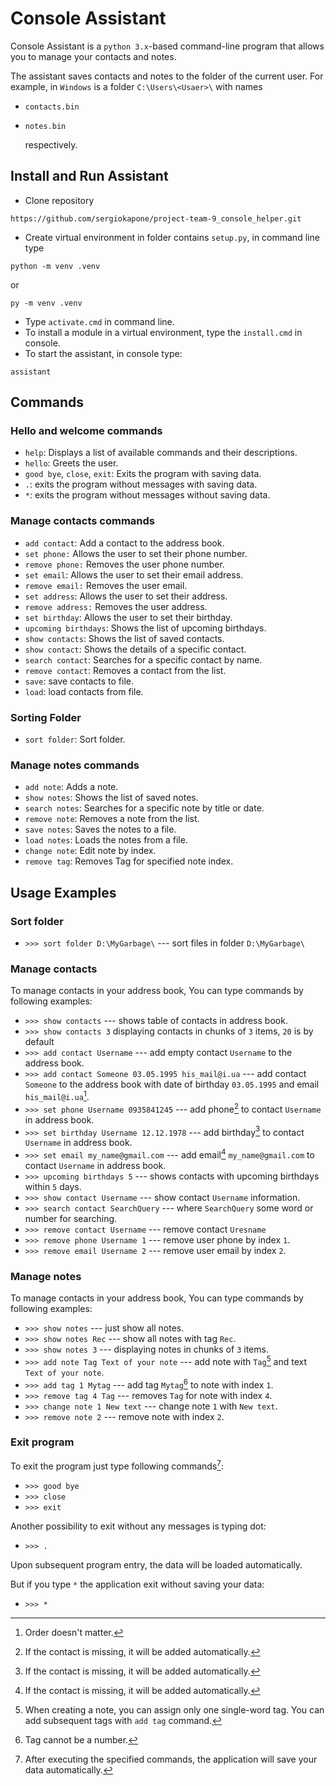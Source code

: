 # Console Assistant

Console Assistant is a `python 3.x`-based command-line program that allows
you to manage your contacts and notes.

The assistant saves contacts and notes to the folder of the current user.
For example, in `Windows` is a folder `C:\Users\<Usaer>\`
with names

- `contacts.bin`
- `notes.bin`

  respectively.

## Install and Run Assistant

- Clone repository

```
https://github.com/sergiokapone/project-team-9_console_helper.git
```

- Create virtual environment in folder contains `setup.py`, in command line type

```
python -m venv .venv
```

or

```
py -m venv .venv
```

- Type `activate.cmd` in command line.
- To install a module in a virtual environment, type the `install.cmd` in console.
- To start the assistant, in console type:

```
assistant
```

## Commands

### Hello and welcome commands

- `help`: Displays a list of available commands and their descriptions.
- `hello`: Greets the user.
- `good bye`, `close`, `exit`: Exits the program with saving data.
- `.`: exits the program without messages with saving data.
- `*`: exits the program without messages without saving data.

### Manage contacts commands

- `add contact`: Add a contact to the address book.
- `set phone:` Allows the user to set their phone number.
- `remove phone:` Removes the user phone number.
- `set email`: Allows the user to set their email address.
- `remove email:` Removes the user email.
- `set address`: Allows the user to set their address.
- `remove address:` Removes the user address.
- `set birthday`: Allows the user to set their birthday.
- `upcoming birthdays`: Shows the list of upcoming birthdays.
- `show contacts`: Shows the list of saved contacts.
- `show contact`: Shows the details of a specific contact.
- `search contact`: Searches for a specific contact by name.
- `remove contact`: Removes a contact from the list.
- `save`: save contacts to file.
- `load`: load contacts from file.

### Sorting Folder

- `sort folder`: Sort folder.

### Manage notes commands

- `add note`: Adds a note.
- `show notes`: Shows the list of saved notes.
- `search notes`: Searches for a specific note by title or date.
- `remove note`: Removes a note from the list.
- `save notes`: Saves the notes to a file.
- `load notes`: Loads the notes from a file.
- `change note`: Edit note by index.
- `remove tag`: Removes Tag for specified note index.

## Usage Examples

### Sort folder

- `>>> sort folder D:\MyGarbage\` --- sort files in folder `D:\MyGarbage\`

### Manage contacts

To manage contacts in your address book, You can type commands by following examples:

- `>>> show contacts` --- shows table of contacts in address book.
- `>>> show contacts 3` displaying contacts in chunks of `3` items, `20` is by default
- `>>> add contact Username` --- add empty contact `Username` to the address book.
- `>>> add contact Someone 03.05.1995 his_mail@i.ua` --- add contact `Someone` to the address book with date of birthday `03.05.1995` and email `his_mail@i.ua`[^2].
- `>>> set phone Username 0935841245` --- add phone[^1] to contact `Username` in address book.
- `>>> set birthday Username 12.12.1978` --- add birthday[^1] to contact `Username` in address book.
- `>>> set email my_name@gmail.com` --- add email[^1] `my_name@gmail.com` to contact `Username` in address book.
- `>>> upcoming birthdays 5` --- shows contacts with upcoming birthdays within `5` days.
- `>>> show contact Username` --- show contact `Username` information.
- `>>> search contact SearchQuery` --- where `SearchQuery` some word or number for searching.
- `>>> remove contact Username` --- remove contact `Uresname`
- `>>> remove phone Username 1` --- remove user phone by index `1`.
- `>>> remove email Username 2` --- remove user email by index `2`.

[^1]: If the contact is missing, it will be added automatically.
[^2]: Order doesn't matter.

### Manage notes

To manage contacts in your address book, You can type commands by following examples:

- `>>> show notes` --- just show all notes.
- `>>> show notes Rec` --- show all notes with tag `Rec`.
- `>>> show notes 3` --- displaying notes in chunks of `3` items.
- `>>> add note Tag Text of your note` --- add note with `Tag`[^3] and text `Text of your note`.
- `>>> add tag 1 Mytag` --- add tag `Mytag`[^4] to note with index `1`.
- `>>> remove tag 4 Tag` --- removes `Tag` for note with index `4`.
- `>>> change note 1 New text` --- change note `1` with `New text`.
- `>>> remove note 2` --- remove note with index `2`.

[^3]: When creating a note, you can assign only one single-word tag. You can add subsequent tags with `add tag` command.
[^4]: Tag cannot be a number.

### Exit program

To exit the program just type following commands[^5]:

- `>>> good bye`
- `>>> close`
- `>>> exit`

Another possibility to exit without any messages is typing dot:

- `>>> .`

[^5]: After executing the specified commands, the application will save your data automatically.

Upon subsequent program entry, the data will be loaded automatically.

But if you type `*` the application exit without saving your data:

- `>>> *`
